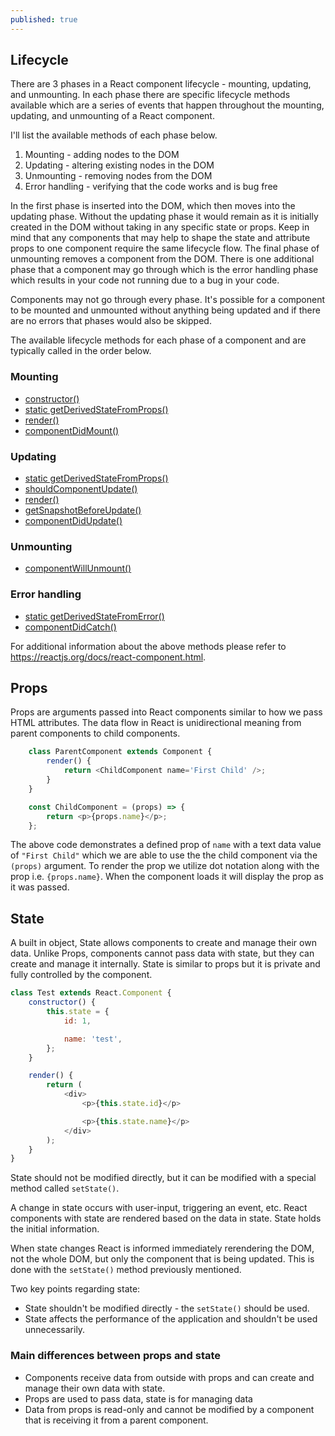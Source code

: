 ```yaml
---
published: true
---
```

## Lifecycle

There are 3 phases in a React component lifecycle - mounting, updating, and unmounting. In each phase there are specific lifecycle methods available which are a series of events that happen throughout the mounting, updating, and unmounting of a React component.

I'll list the available methods of each phase below.

1.  Mounting - adding nodes to the DOM
2.  Updating - altering existing nodes in the DOM
3.  Unmounting - removing nodes from the DOM
4.  Error handling - verifying that the code works and is bug free

In the first phase is inserted into the DOM, which then moves into the updating phase. Without the updating phase it would remain as it is initially created in the DOM without taking in any specific state or props. Keep in mind that any components that may help to shape the state and attribute props to one component require the same lifecycle flow. The final phase of unmounting removes a component from the DOM. There is one additional phase that a component may go through which is the error handling phase which results in your code not running due to a bug in your code.

Components may not go through every phase. It's possible for a component to be mounted and unmounted without anything being updated and if there are no errors that phases would also be skipped.

The available lifecycle methods for each phase of a component and are typically called in the order below.

### Mounting

- [constructor()](https://reactjs.org/docs/react-component.html#constructor)
- [static getDerivedStateFromProps()](https://reactjs.org/docs/react-component.html#static-getderivedstatefromprops)
- [render()](https://reactjs.org/docs/react-component.html#render)
- [componentDidMount()](https://reactjs.org/docs/react-component.html#componentdidmount)

### Updating

- [static getDerivedStateFromProps()](https://reactjs.org/docs/react-component.html#static-getderivedstatefromprops)
- [shouldComponentUpdate()](https://reactjs.org/docs/react-component.html#shouldcomponentupdate)
- [render()](https://reactjs.org/docs/react-component.html#render)
- [getSnapshotBeforeUpdate()](https://reactjs.org/docs/react-component.html#getsnapshotbeforeupdate)
- [componentDidUpdate()](https://reactjs.org/docs/react-component.html#componentdidupdate)

### Unmounting

- [componentWillUnmount()](https://reactjs.org/docs/react-component.html#componentwillunmount)

### Error handling

- [static getDerivedStateFromError()](https://reactjs.org/docs/react-component.html#static-getderivedstatefromerror)
- [componentDidCatch()](https://reactjs.org/docs/react-component.html#componentdidcatch)

For additional information about the above methods please refer to <https://reactjs.org/docs/react-component.html>.

## Props

Props are arguments passed into React components similar to how we pass HTML attributes. The data flow in React is unidirectional meaning from parent components to child components.

```javascript
	class ParentComponent extends Component {
		render() {
			return <ChildComponent name='First Child' />;
		}
	}
```

```javascript
	const ChildComponent = (props) => {
		return <p>{props.name}</p>;
	};
```
The above code demonstrates a defined prop of `name` with a text data value of `"First Child"` which we are able to use the the child component via the `(props)` argument. To render the prop we utilize dot notation along with the prop i.e. `{props.name}`. When the component loads it will display the prop as it was passed.

## State

A built in object, State allows components to create and manage their own data. Unlike Props, components cannot pass data with state, but they can create and manage it internally. State is similar to props but it is private and fully controlled by the component.

```javascript
class Test extends React.Component {
	constructor() {
		this.state = {
			id: 1,

			name: 'test',
		};
	}

	render() {
		return (
			<div>
				<p>{this.state.id}</p>

				<p>{this.state.name}</p>
			</div>
		);
	}
}
```
State should not be modified directly, but it can be modified with a special method called `setState()`.

A change in state occurs with user-input, triggering an event, etc. React components with state are rendered based on the data in state. State holds the initial information.

When state changes React is informed immediately rerendering the DOM, not the whole DOM, but only the component that is being updated. This is done with the `setState()` method previously mentioned.

Two key points regarding state:
- State shouldn't be modified directly - the `setState()` should be used.
- State affects the performance of the application and shouldn't be used unnecessarily.

### Main differences between props and state

- Components receive data from outside with props and can create and manage their own data with state.
- Props are used to pass data, state is for managing data
- Data from props is read-only and cannot be modified by a component that is receiving it from a parent component.
